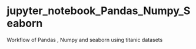 # jupyter_notebook_Pandas_Numpy_Seaborn
Workflow of Pandas , Numpy and seaborn using titanic datasets

